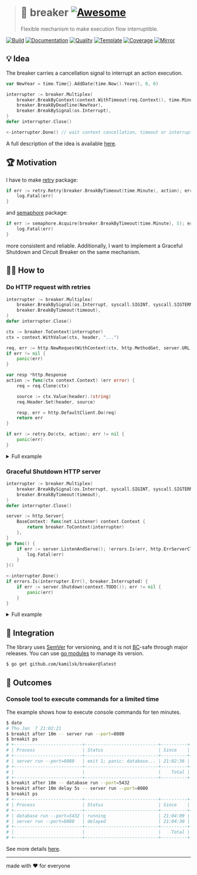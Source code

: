 > # 🚧 breaker [![Awesome][awesome.icon]][awesome.page]
>
> Flexible mechanism to make execution flow interruptible.

[![Build][build.icon]][build.page]
[![Documentation][docs.icon]][docs.page]
[![Quality][quality.icon]][quality.page]
[![Template][template.icon]][template.page]
[![Coverage][coverage.icon]][coverage.page]
[![Mirror][mirror.icon]][mirror.page]

## 💡 Idea

The breaker carries a cancellation signal to interrupt an action execution.

```go
var NewYear = time.Time{}.AddDate(time.Now().Year(), 0, 0)

interrupter := breaker.Multiplex(
	breaker.BreakByContext(context.WithTimeout(req.Context(), time.Minute)),
	breaker.BreakByDeadline(NewYear),
	breaker.BreakBySignal(os.Interrupt),
)
defer interrupter.Close()

<-interrupter.Done() // wait context cancellation, timeout or interrupt signal
```

A full description of the idea is available [here][design.page].

## 🏆 Motivation

I have to make [retry][] package:

```go
if err := retry.Retry(breaker.BreakByTimeout(time.Minute), action); err != nil {
	log.Fatal(err)
}
```

and [semaphore][] package:

```go
if err := semaphore.Acquire(breaker.BreakByTimeout(time.Minute), 5); err != nil {
	log.Fatal(err)
}
```

more consistent and reliable. Additionally, I want to implement a Graceful Shutdown
and Circuit Breaker on the same mechanism.

## 🤼‍♂️ How to

### Do HTTP request with retries

```go
interrupter := breaker.Multiplex(
	breaker.BreakBySignal(os.Interrupt, syscall.SIGINT, syscall.SIGTERM),
	breaker.BreakByTimeout(timeout),
)
defer interrupter.Close()

ctx := breaker.ToContext(interrupter)
ctx = context.WithValue(ctx, header, "...")

req, err := http.NewRequestWithContext(ctx, http.MethodGet, server.URL, nil)
if err != nil {
	panic(err)
}

var resp *http.Response
action := func(ctx context.Context) (err error) {
	req = req.Clone(ctx)

	source := ctx.Value(header).(string)
	req.Header.Set(header, source)

	resp, err = http.DefaultClient.Do(req)
	return err
}

if err := retry.Do(ctx, action); err != nil {
	panic(err)
}
```

<details>
  <summary>Full example</summary>

```go
package main

import (
	"context"
	"fmt"
	"io"
	"net/http"
	"net/http/httptest"
	"os"
	"syscall"
	"time"

	"github.com/kamilsk/breaker"
	"github.com/kamilsk/retry/v5"
)

func main() {
	const (
		header  = "X-Message"
		timeout = time.Minute
	)

	server := httptest.NewServer(http.HandlerFunc(func(rw http.ResponseWriter, req *http.Request) {
		time.Sleep(timeout / 10)
		_, _ = rw.Write([]byte(req.Header.Get(header)))
	}))
	defer server.Close()

	interrupter := breaker.Multiplex(
		breaker.BreakBySignal(os.Interrupt, syscall.SIGINT, syscall.SIGTERM),
		breaker.BreakByTimeout(timeout),
	)
	defer interrupter.Close()

	ctx := breaker.ToContext(interrupter)
	ctx = context.WithValue(ctx, header, "flexible mechanism to make execution flow interruptible")

	req, err := http.NewRequestWithContext(ctx, http.MethodGet, server.URL, nil)
	if err != nil {
		panic(err)
	}

	var resp *http.Response
	action := func(ctx context.Context) (err error) {
		req = req.Clone(ctx)

		source := ctx.Value(header).(string)
		req.Header.Set(header, source)

		resp, err = http.DefaultClient.Do(req)
		return err
	}

	if err := retry.Do(ctx, action); err != nil {
		fmt.Println("error:", err)
		return
	}
	_, _ = io.Copy(os.Stdout, resp.Body)
}
```

[Play it](https://play.golang.org/p/nsvS79E7VRA)!
</details>

### Graceful Shutdown HTTP server

```go
interrupter := breaker.Multiplex(
	breaker.BreakBySignal(os.Interrupt, syscall.SIGINT, syscall.SIGTERM),
	breaker.BreakByTimeout(timeout),
)
defer interrupter.Close()

server := http.Server{
	BaseContext: func(net.Listener) context.Context {
		return breaker.ToContext(interrupter)
	},
}
go func() {
	if err := server.ListenAndServe(); !errors.Is(err, http.ErrServerClosed) {
		log.Fatal(err)
	}
}()

<-interrupter.Done()
if errors.Is(interrupter.Err(), breaker.Interrupted) {
	if err := server.Shutdown(context.TODO()); err != nil {
		panic(err)
	}
}
```

<details>
  <summary>Full example</summary>

```go
package main

import (
	"context"
	"errors"
	"fmt"
	"log"
	"net"
	"net/http"
	"os"
	"syscall"
	"time"

	"github.com/kamilsk/breaker"
)

func main() {
	const timeout = time.Minute

	interrupter := breaker.Multiplex(
		breaker.BreakBySignal(os.Interrupt, syscall.SIGINT, syscall.SIGTERM),
		breaker.BreakByTimeout(timeout),
	)
	defer interrupter.Close()

	server := http.Server{
		Addr:    ":8080",
		Handler: http.HandlerFunc(func(rw http.ResponseWriter, req *http.Request) {}),
		BaseContext: func(net.Listener) context.Context {
			return breaker.ToContext(interrupter)
		},
	}
	go func() {
		if err := server.ListenAndServe(); !errors.Is(err, http.ErrServerClosed) {
			log.Fatal(err)
		}
	}()

	<-interrupter.Done()
	if err := interrupter.Err(); errors.Is(err, breaker.Interrupted) {
		if err := server.Shutdown(context.TODO()); err != nil {
			panic(err)
		}
	}
	fmt.Println("graceful shutdown")
}
```

[Play it](https://play.golang.org/p/D7-nqT-ncR0)!
</details>

## 🧩 Integration

The library uses [SemVer](https://semver.org) for versioning, and it is not
[BC](https://en.wikipedia.org/wiki/Backward_compatibility)-safe through major releases.
You can use [go modules](https://github.com/golang/go/wiki/Modules) to manage its version.

```bash
$ go get github.com/kamilsk/breaker@latest
```

## 🤲 Outcomes

### Console tool to execute commands for a limited time

The example shows how to execute console commands for ten minutes.

```bash
$ date
# Thu Jan  7 21:02:21
$ breakit after 10m -- server run --port=8080
$ breakit ps
# +--------------------------+----------------------------+----------+----------+
# | Process                  | Status                     | Since    | Until    |
# +--------------------------+----------------------------+----------+----------+
# | server run --port=8080   | exit 1; panic: database... | 21:02:36 | -        |
# +--------------------------+----------------------------+----------+----------+
# |                          |                            |    Total |        1 |
# +--------------------------+----------------------------+----------+----------+
$ breakit after 10m -- database run --port=5432
$ breakit after 10m delay 5s -- server run --port=8080
$ breakit ps
# +--------------------------+----------------------------+----------+----------+
# | Process                  | Status                     | Since    | Until    |
# +--------------------------+----------------------------+----------+----------+
# | database run --port=5432 | running                    | 21:04:09 | 21:14:09 |
# | server run --port=8080   | delayed                    | 21:04:30 | 21:14:25 |
# +--------------------------+----------------------------+----------+----------+
# |                          |                            |    Total |        2 |
# +--------------------------+----------------------------+----------+----------+
```

See more details [here][cli].

---

made with ❤️ for everyone

[build.page]:       https://travis-ci.com/kamilsk/breaker
[build.icon]:       https://travis-ci.com/kamilsk/breaker.svg?branch=master
[coverage.page]:    https://codeclimate.com/github/kamilsk/breaker/test_coverage
[coverage.icon]:    https://api.codeclimate.com/v1/badges/1d703de640b4c6cfcd6f/test_coverage
[design.page]:      https://www.notion.so/octolab/breaker-77116e98fda74c28bd64e42bd440bbf3?r=0b753cbf767346f5a6fd51194829a2f3
[docs.page]:        https://pkg.go.dev/github.com/kamilsk/breaker
[docs.icon]:        https://img.shields.io/badge/docs-pkg.go.dev-blue
[promo.page]:       https://github.com/kamilsk/breaker
[quality.page]:     https://goreportcard.com/report/github.com/kamilsk/breaker
[quality.icon]:     https://goreportcard.com/badge/github.com/kamilsk/breaker
[template.page]:    https://github.com/octomation/go-module
[template.icon]:    https://img.shields.io/badge/template-go--module-blue
[mirror.page]:      https://bitbucket.org/kamilsk/breaker
[mirror.icon]:      https://img.shields.io/badge/mirror-bitbucket-blue

[awesome.page]:     https://github.com/avelino/awesome-go#goroutines
[awesome.icon]:     https://cdn.rawgit.com/sindresorhus/awesome/d7305f38d29fed78fa85652e3a63e154dd8e8829/media/badge.svg

[cli]:              https://github.com/octolab/breakit
[retry]:            https://github.com/kamilsk/retry
[semaphore]:        https://github.com/kamilsk/semaphore

